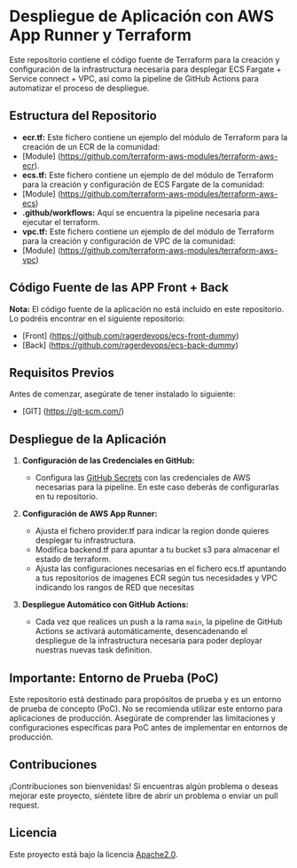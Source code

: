 # Despliegue de Aplicación con AWS App Runner y Terraform

Este repositorio contiene el código fuente de Terraform para la creación y configuración de la infrastructura necesaria para desplegar ECS Fargate + Service connect + VPC, así como la pipeline de GitHub Actions para automatizar el proceso de despliegue.

## Estructura del Repositorio

- **ecr.tf:** Este fichero contiene un ejemplo del módulo de Terraform para la creación de un ECR de la comunidad:
- [Module] (https://github.com/terraform-aws-modules/terraform-aws-ecr).
- **ecs.tf:** Este fichero contiene un ejemplo de del módulo de Terraform para la creación y configuración de ECS Fargate de la comunidad:
- [Module] (https://github.com/terraform-aws-modules/terraform-aws-ecs)
- **.github/workflows:** Aquí se encuentra la pipeline necesaria para ejecutar el terraform.
- **vpc.tf:** Este fichero contiene un ejemplo de del módulo de Terraform para la creación y configuración de VPC de la comunidad:
- [Module] (https://github.com/terraform-aws-modules/terraform-aws-vpc)
## Código Fuente de las APP Front + Back

**Nota:** El código fuente de la aplicación no está incluido en este repositorio. Lo podréis encontrar en el siguiente repositorio:
- [Front] (https://github.com/ragerdevops/ecs-front-dummy)
- [Back] (https://github.com/ragerdevops/ecs-back-dummy)

## Requisitos Previos

Antes de comenzar, asegúrate de tener instalado lo siguiente:

- [GIT] (https://git-scm.com/)

## Despliegue de la Aplicación

1. **Configuración de las Credenciales en GitHub:**
   - Configura las [GitHub Secrets](https://docs.github.com/en/actions/security-guides/encrypted-secrets) con las credenciales de AWS necesarias para la pipeline. En este caso deberás de configurarlas en tu repositorio.

2. **Configuración de AWS App Runner:**
   - Ajusta el fichero provider.tf para indicar la region donde quieres desplegar tu infrastructura.
   - Modifica backend.tf para apuntar a tu bucket s3 para almacenar el estado de terraform.
   - Ajusta las configuraciones necesarias en el fichero ecs.tf apuntando a tus repositorios de imagenes ECR según tus necesidades y VPC indicando los rangos de RED que necesitas

3. **Despliegue Automático con GitHub Actions:**
   - Cada vez que realices un push a la rama `main`, la pipeline de GitHub Actions se activará automáticamente, desencadenando el despliegue de la infrastructura necesaria para poder deployar nuestras nuevas task definition.


## Importante: Entorno de Prueba (PoC)

Este repositorio está destinado para propósitos de prueba y es un entorno de prueba de concepto (PoC). No se recomienda utilizar este entorno para aplicaciones de producción. Asegúrate de comprender las limitaciones y configuraciones específicas para PoC antes de implementar en entornos de producción.

## Contribuciones

¡Contribuciones son bienvenidas! Si encuentras algún problema o deseas mejorar este proyecto, siéntete libre de abrir un problema o enviar un pull request.

## Licencia

Este proyecto está bajo la licencia [Apache2.0](LICENSE).
